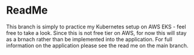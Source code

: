 # ReadMe
This branch is simply to practice my Kubernetes setup on AWS EKS - feel free to take a look.  Since this is not free tier on AWS, for now this will stay as a brnach rather than be implemented into the application.  For full information on the application please see the read me on the main branch.
